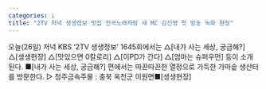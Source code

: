 ```yaml
---
categories: i
title: "2TV 저녁 생생정보 맛집 전국노래자랑 새 MC 김신영 첫 방송 녹화 현장"
---
```

오늘(26일) 저녁 KBS ‘2TV 생생정보’ 1645회에서는 △[내가 사는 세상, 궁금해?] △[생생현장] △[맛있으면 0칼로리] △[이PD가 간다] △[엄마는 슈퍼우먼] 등이 소개된다. ■[내가 사는 세상, 궁금해?] 편에서는 따끈따끈한 열정으로 가득한 가마솥 생산터를 방문한다. ▷ 청주금속주물 : 충북 옥천군 이원면■[생생현장]